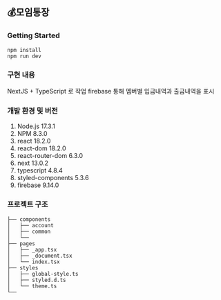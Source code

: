## 💰모임통장

### Getting Started

```
npm install
npm run dev
```

### 구현 내용

NextJS + TypeScript 로 작업
firebase 통해 멤버별 입금내역과 출금내역을 표시

### 개발 환경 및 버전

1.  Node.js 17.3.1
2.  NPM 8.3.0
3.  react 18.2.0
4.  react-dom 18.2.0
5.  react-router-dom 6.3.0
6.  next 13.0.2
7.  typescript 4.8.4
8.  styled-components 5.3.6
9.  firebase 9.14.0

### 프로젝트 구조

```
├── components
│   ├── account
│   ├── common
│   └──
├── pages
│   ├── _app.tsx
│   ├── _document.tsx
│   └── index.tsx
├── styles
│   ├── global-style.ts
│   ├── styled.d.ts
│   └── theme.ts
└──
```
